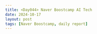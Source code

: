 ```yaml
---
title: <Day044> Naver Boostcamp AI Tech
date: 2024-10-17
layout: post
tags: [Naver Boostcamp, daily report]
---
```

